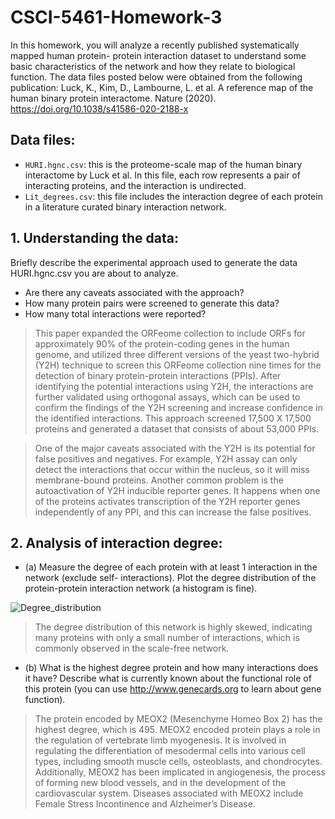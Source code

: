 # CSCI-5461-Homework-3

In this homework, you will analyze a recently published systematically mapped human protein-
protein interaction dataset to understand some basic characteristics of the network and how they
relate to biological function. The data files posted below were obtained from the following
publication:
Luck, K., Kim, D., Lambourne, L. et al. A reference map of the human binary protein
interactome. Nature (2020). https://doi.org/10.1038/s41586-020-2188-x

## Data files:
- `HURI.hgnc.csv`: this is the proteome-scale map of the human binary interactome by Luck et
al. In this file, each row represents a pair of interacting proteins, and the interaction is undirected.
- `Lit_degrees.csv`: this file includes the interaction degree of each protein in a literature
curated binary interaction network.

## 1. Understanding the data: 
Briefly describe the experimental approach used to generate the data HURI.hgnc.csv you are about to analyze. 
- Are there any caveats associated with the approach?
- How many protein pairs were screened to generate this data?
- How many total interactions were reported?

> This paper expanded the ORFeome collection to include ORFs for approximately 90% of the protein-coding genes in the human genome, and utilized three different versions of the yeast two-hybrid (Y2H) technique to screen this ORFeome collection nine times for the detection of binary protein-protein interactions (PPIs). After identifying the potential interactions using Y2H, the interactions are further validated using orthogonal assays, which can be used to confirm the findings of the Y2H screening and increase confidence in the identified interactions. This approach screened 17,500 X 17,500 proteins and generated a dataset that consists of about 53,000 PPIs. 

> One of the major caveats associated with the Y2H is its potential for false positives and negatives. For example, Y2H assay can only detect the interactions that occur within the nucleus, so it will miss membrane-bound proteins. Another common problem is the autoactivation of Y2H inducible reporter genes. It happens when one of the proteins activates transcription of the Y2H reporter genes independently of any PPI, and this can increase the false positives.

## 2. Analysis of interaction degree:
- (a) Measure the degree of each protein with at least 1 interaction in the network (exclude self-
interactions). Plot the degree distribution of the protein-protein interaction network (a histogram
is fine).

![Degree_distribution](https://github.com/user-attachments/assets/1b105521-d60c-4a15-b893-67d7b0abce17)

> The degree distribution of this network is highly skewed, indicating many proteins with only a small number of interactions, which is commonly observed in the scale-free network.

- (b) What is the highest degree protein and how many interactions does it have? Describe what is
currently known about the functional role of this protein (you can use http://www.genecards.org
to learn about gene function).

> The protein encoded by MEOX2 (Mesenchyme Homeo Box 2) has the highest degree, which is 495. MEOX2 encoded protein plays a role in the regulation of vertebrate limb myogenesis. It is involved in regulating the differentiation of mesodermal cells into various cell types, including smooth muscle cells, osteoblasts, and chondrocytes. Additionally, MEOX2 has been implicated in angiogenesis, the process of forming new blood vessels, and in the development of the cardiovascular system. Diseases associated with MEOX2 include Female Stress Incontinence and Alzheimer’s Disease.
